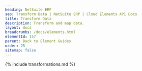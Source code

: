 ```yaml
---
heading: NetSuite ERP
seo: Transform Data | NetSuite ERP | Cloud Elements API Docs
title: Transform Data
description: Transform and map data.
layout: docs
breadcrumbs: /docs/elements.html
elementId: 157
parent: Back to Element Guides
order: 25
sitemap: false
---
```


{% include transformations.md %}
